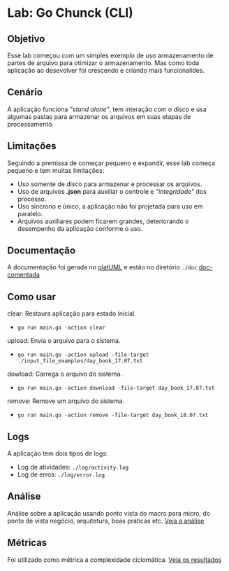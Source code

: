 # Lab: Go Chunck (CLI)

## Objetivo
Esse lab começou com um simples exemplo de uso armazenamento de partes de arquivo para otimizar o armazenamento. Mas como toda aplicação ao desevolver foi crescendo e criando mais funcionalides.

## Cenário
A aplicação funciona _"stand alone"_, tem interação com o disco e usa algumas pastas para armazenar os arquivos em suas etapas de processamento.

## Limitações
Seguindo a premissa de começar pequeno e expandir, esse lab começa pequeno e tem muitas limitações:
- Uso somente de disco para armazenar e processar os arquivos.
- Uso de arquivos **.json** para auxiliar o controle e _"integridade"_ dos processo.
- Uso síncrono e único, a aplicação não foi projetada para uso em paralelo.
- Arquivos auxiliares podem ficarem grandes, deteriorando o desempenho da aplicação conforme o uso.

## Documentação
A documentação foi gerada no [platUML](https://plantuml.com/) e estão no diretório `./doc`
[doc-comentada](./documentation.md)

## Como usar
clear: Restaura aplicação para estado inicial.
- `go run main.go -action clear`

upload: Envia o arquivo para o sistema.
- `go run main.go -action upload -file-target ./input_file_examples/day_book_17.07.txt`

dowload: Carrega o arquivo do sistema.
- `go run main.go -action download -file-target day_book_17.07.txt`

remove: Remove um arquivo do sistema.
- `go run main.go -action remove -file-target day_book_18.07.txt`

## Logs
A aplicação tem dois tipos de logs:
- Log de atividades: `./log/activity.log`
- Log de erros: `./log/error.log`

## Análise
Análise sobre a aplicação usando ponto vista do macro para micro, do ponto de vista negócio, arquitetura, boas práticas etc.
[Veja a análise](./analysis.md)

## Métricas
Foi utilizado como métrica a complexidade ciclomática. [Veja os resultados](./metrics.md)
